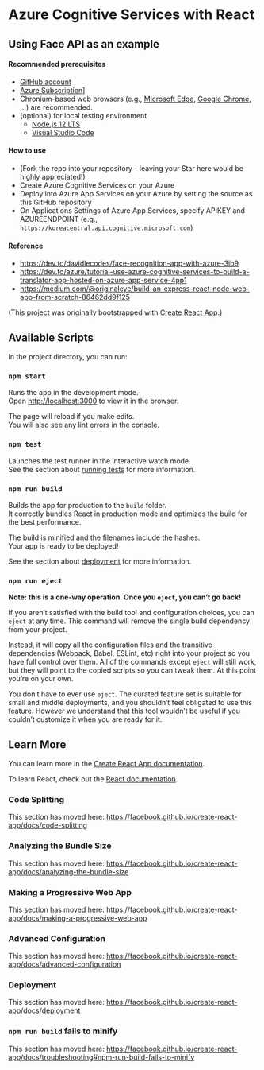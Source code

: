 # Azure Cognitive Services with React

## Using Face API as an example

#### Recommended prerequisites

- [GitHub account](https://github.com/)
- [Azure Subscription](https://azure.microsoft.com/)]
- Chronium-based web browsers (e.g., [Microsoft Edge](https://www.microsoft.com/en-us/edge), [Google Chrome](https://www.google.com/chrome), ...) are recommended.
- (optional) for local testing environment
  - [Node.js 12 LTS](https://nodejs.org/)
  - [Visual Studio Code](https://code.visualstudio.com/)

#### How to use

- (Fork the repo into your repository - leaving your Star here would be highly appreciated!)
- Create Azure Cognitive Services on your Azure
- Deploy into Azure App Services on your Azure by setting the source as this GitHub repository
- On Applications Settings of Azure App Services, specify APIKEY and AZUREENDPOINT (e.g., `https://koreacentral.api.cognitive.microsoft.com`)

#### Reference

- https://dev.to/davidlecodes/face-recognition-app-with-azure-3ib9
- https://dev.to/azure/tutorial-use-azure-cognitive-services-to-build-a-translator-app-hosted-on-azure-app-service-4pp1
- https://medium.com/@originaleye/build-an-express-react-node-web-app-from-scratch-86462dd9f125

(This project was originally bootstrapped with [Create React App](https://github.com/facebook/create-react-app).)

## Available Scripts

In the project directory, you can run:

### `npm start`

Runs the app in the development mode.<br />
Open [http://localhost:3000](http://localhost:3000) to view it in the browser.

The page will reload if you make edits.<br />
You will also see any lint errors in the console.

### `npm test`

Launches the test runner in the interactive watch mode.<br />
See the section about [running tests](https://facebook.github.io/create-react-app/docs/running-tests) for more information.

### `npm run build`

Builds the app for production to the `build` folder.<br />
It correctly bundles React in production mode and optimizes the build for the best performance.

The build is minified and the filenames include the hashes.<br />
Your app is ready to be deployed!

See the section about [deployment](https://facebook.github.io/create-react-app/docs/deployment) for more information.

### `npm run eject`

**Note: this is a one-way operation. Once you `eject`, you can’t go back!**

If you aren’t satisfied with the build tool and configuration choices, you can `eject` at any time. This command will remove the single build dependency from your project.

Instead, it will copy all the configuration files and the transitive dependencies (Webpack, Babel, ESLint, etc) right into your project so you have full control over them. All of the commands except `eject` will still work, but they will point to the copied scripts so you can tweak them. At this point you’re on your own.

You don’t have to ever use `eject`. The curated feature set is suitable for small and middle deployments, and you shouldn’t feel obligated to use this feature. However we understand that this tool wouldn’t be useful if you couldn’t customize it when you are ready for it.

## Learn More

You can learn more in the [Create React App documentation](https://facebook.github.io/create-react-app/docs/getting-started).

To learn React, check out the [React documentation](https://reactjs.org/).

### Code Splitting

This section has moved here: https://facebook.github.io/create-react-app/docs/code-splitting

### Analyzing the Bundle Size

This section has moved here: https://facebook.github.io/create-react-app/docs/analyzing-the-bundle-size

### Making a Progressive Web App

This section has moved here: https://facebook.github.io/create-react-app/docs/making-a-progressive-web-app

### Advanced Configuration

This section has moved here: https://facebook.github.io/create-react-app/docs/advanced-configuration

### Deployment

This section has moved here: https://facebook.github.io/create-react-app/docs/deployment

### `npm run build` fails to minify

This section has moved here: https://facebook.github.io/create-react-app/docs/troubleshooting#npm-run-build-fails-to-minify
